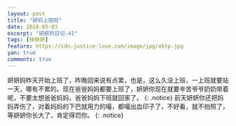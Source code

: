 ```yaml
---
layout: post
title: "妍妈上班啦"
date: 2018-05-03
excerpt: "妍妍的日记-41"
tags: [徐晓妍]
feature: https://cdn.justice-love.com/image/jpg/xktp.jpg
yan: true
comments: true
---
```

妍妍妈昨天开始上班了，昨晚回来说有点累，也是，这么久没上班，一上班就要站一天，哪有不累的。现在爸爸妈妈都要上班了，妍妍你现在就要辛苦爷爷奶奶带着呢，不要太想爸爸妈妈，爸爸妈妈下班就回家了。
{: .notice}
前天妍妍你还把妈妈弄伤了，对着妈妈的下巴就用力的嘬，都嘬出血印子了，不好看，就不拍照了，等妍妍你长大了，肯定得罚你。
{: .notice}


